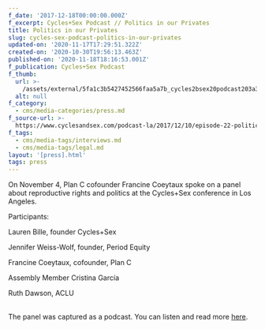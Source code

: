 ```yaml
---
f_date: '2017-12-18T00:00:00.000Z'
f_excerpt: Cycles+Sex Podcast // Politics in our Privates
title: Politics in our Privates
slug: cycles-sex-podcast-politics-in-our-privates
updated-on: '2020-11-17T17:29:51.322Z'
created-on: '2020-10-30T19:56:13.463Z'
published-on: '2020-11-18T18:16:53.001Z'
f_publication: Cycles+Sex Podcast
f_thumb:
  url: >-
    /assets/external/5fa1c3b5427452566faa5a7b_cycles2bsex20podcast203a3a20politics20in20our20privates.jpg
  alt: null
f_category:
  - cms/media-categories/press.md
f_source-url: >-
  https://www.cyclesandsex.com/podcast-la/2017/12/10/episode-22-politics-in-our-privates
f_tags:
  - cms/media-tags/interviews.md
  - cms/media-tags/legal.md
layout: '[press].html'
tags: press
---
```


On November 4, Plan C cofounder Francine Coeytaux spoke on a panel about reproductive rights and politics at the Cycles+Sex conference in Los Angeles.

Participants:

Lauren Bille, founder Cycles+Sex

Jennifer Weiss-Wolf, founder, Period Equity

Francine Coeytaux, cofounder, Plan C

Assembly Member Cristina García

Ruth Dawson, ACLU  
 

The panel was captured as a podcast. You can listen and read more [here](https://www.cyclesandsex.com/podcast-la/2017/12/10/episode-22-politics-in-our-privates).
